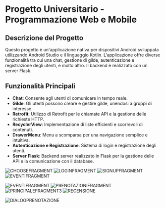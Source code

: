 # Progetto Universitario - Programmazione Web e Mobile

## Descrizione del Progetto

Questo progetto è un'applicazione nativa per dispositivi Android sviluppata utilizzando Android Studio e il linguaggio Kotlin. L'applicazione offre diverse funzionalità tra cui una chat, gestione di gilde, autenticazione e registrazione degli utenti, e molto altro. Il backend è realizzato con un server Flask.

## Funzionalità Principali

- **Chat**: Consente agli utenti di comunicare in tempo reale.
- **Gilde**: Gli utenti possono creare e gestire gilde, unendosi a gruppi di interesse.
- **Retrofit**: Utilizzo di Retrofit per le chiamate API e la gestione delle richieste HTTP.
- **RecyclerView**: Implementazione di liste efficienti e scorrevoli di contenuti.
- **DrawerMenu**: Menu a scomparsa per una navigazione semplice e intuitiva.
- **Autenticazione e Registrazione**: Sistema di login e registrazione degli utenti.
- **Server Flask**: Backend server realizzato in Flask per la gestione delle API e la comunicazione con il database.


![CHOOSEFRAGMENT](https://github.com/user-attachments/assets/4267ba73-d89a-4d74-afdf-14b793cd7256)
![LOGINFRAGMENT](https://github.com/user-attachments/assets/2dfff66f-bc8b-4be1-8436-cd90d6585d49)
![SIGNUPFRAGMENT](https://github.com/user-attachments/assets/fcd068d6-67f5-4f3d-b886-7e4389cd909d)
![EVENTIFRAGMENT](https://github.com/user-attachments/assets/e8534ce3-7e6b-4708-8415-6c6fa88a52db)

![EVENTIFRAGMENT](https://github.com/user-attachments/assets/45e5fa8a-da42-4d05-ac80-724ba2956988)
![PRENOTAZIONIFRAGMENT](https://github.com/user-attachments/assets/60b25ff6-c216-4e90-a66f-8ba97a0bf6cc)
![PRINCIPALEFRAGMENT3](https://github.com/user-attachments/assets/7a5a19fa-03cf-4ec4-bd7f-bb86b065e244)
![RECENSIONE](https://github.com/user-attachments/assets/760bce83-7068-49f2-a30b-e844c0125ba3)

![DIALOGPRENOTAZIONE](https://github.com/user-attachments/assets/66106fa9-7b30-4764-9f95-527d2b7e038b)
